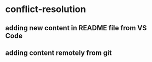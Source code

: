 # conflict-resolution

## adding new content in README file from VS Code
## adding content remotely from git
